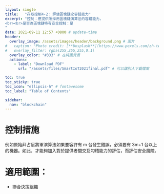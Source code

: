 ```yaml
---
layout: single
title:   "存取控制4-2: 評估區塊鏈之容錯能力"
excerpt: "控制：應提供所採用區塊鏈演算法的容錯能力。
<br><br>是否為區塊鏈特有安全控制：是
" 
date: 2021-09-11 12:57 +0800 # update-time
header:
  overlay_image: /assets/images/header/background.png # 圖片
#   caption: "Photo credit: [**Unsplash**](https://www.pexels.com/zh-tw/search/earth/)" # 可以表示圖片來源
#   overlay_filter: rgba(255,255,255,0.1)
  overlay_color: "#333" # 在純黑背景
  actions:
    - label: "Download PDF"
      url: "/assets/files/SmartIoT2021final.pdf" # 可以讓別人下載檔案

toc: true
toc_sticky: true
toc_icon: "ellipsis-h" # fontawesome
toc_label: "Table of Contents"

sidebar:
  nav: "blockchain"
---
```



# 控制措施
例如原始拜占庭將軍演算法如果要容許有 m 台發生錯誤，必須要有 3m+1 台以上的機器。如此，才能夠加入對於提供者間交互勾稽能力的評估，而評估安全風險。

# 適用範圍：
- 聯合決策組織

